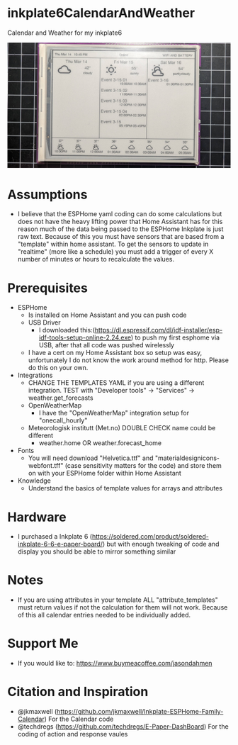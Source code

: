 # inkplate6CalendarAndWeather
Calendar and Weather for my inkplate6

<img alt="Inkplate6" src="https://github.com/jasondahmen/inkplate6CalendarAndWeather/raw/main/README_pics/eInkCalendar.jpg" width="600">

# Assumptions
  - I believe that the ESPHome yaml coding can do some calculations but does not have the heavy lifting power that Home Assistant has for this reason much of the data being passed to the ESPHome Inkplate is just raw text. Because of this you must have sensors that are based from a "template" within home assistant. To get the sensors to update in "realtime" (more like a schedule) you must add a trigger of every X number of minutes or hours to recalculate the values.
# Prerequisites
  - ESPHome
    - Is installed on Home Assistant and you can push code
    - USB Driver
      - I downloaded this:(https://dl.espressif.com/dl/idf-installer/esp-idf-tools-setup-online-2.24.exe) to push my first esphome via USB, after that all code was pushed wirelessly
    - I have a cert on my Home Assistant box so setup was easy, unfortunately I do not know the work around method for http. Please do this on your own.
  - Integrations
    - CHANGE THE TEMPLATES YAML if you are using a different integration. TEST with "Developer tools" -> "Services" -> weather.get_forecasts
    - OpenWeatherMap
      - I have the "OpenWeatherMap" integration setup for "onecall_hourly"
    - Meteorologisk institutt (Met.no) DOUBLE CHECK name could be different
      - weather.home OR weather.forecast_home
  - Fonts
    - You will need download "Helvetica.ttf" and "materialdesignicons-webfont.tff" (case sensitivity matters for the code) and store them on with your ESPHome folder within Home Assistant
  - Knowledge
    - Understand the basics of template values for arrays and attributes
# Hardware
  - I purchased a Inkplate 6 (https://soldered.com/product/soldered-inkplate-6-6-e-paper-board/) but with enough tweaking of code and display you should be able to mirror something similar
# Notes
  - If you are using attributes in your template ALL "attribute_templates" must return values if not the calculation for them will not work.  Because of this all calendar entries needed to be individually added.

# Support Me
 - If you would like to: https://www.buymeacoffee.com/jasondahmen

# Citation and Inspiration
  - @jkmaxwell (https://github.com/jkmaxwell/Inkplate-ESPHome-Family-Calendar) For the Calendar code
  - @techdregs (https://github.com/techdregs/E-Paper-DashBoard) For the coding of action and response vaules
